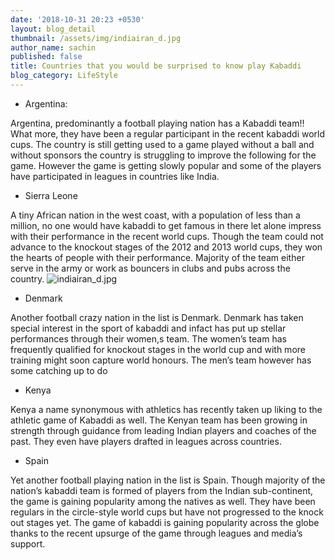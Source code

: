 ```yaml
---
date: '2018-10-31 20:23 +0530'
layout: blog_detail
thumbnail: /assets/img/indiairan_d.jpg
author_name: sachin
published: false
title: Countries that you would be surprised to know play Kabaddi
blog_category: LifeStyle
---
```

- Argentina:

Argentina, predominantly a football playing nation has a Kabaddi team!! What more, they have been a regular participant in the recent kabaddi world cups. 
The country is still getting used to a game played without a ball	and without sponsors the country is struggling to improve the following for the game. However the game is getting slowly popular and some of the players have participated in leagues in countries like India.

- Sierra Leone

A tiny African nation in the west coast, with a population of less than a million, no one would have kabaddi to get famous in there let alone impress with their performance in the recent world cups.
Though the team could not advance to the knockout stages of the 2012 and 2013 world cups, they won the hearts of people with their performance. Majority of the team either serve in the army or work as bouncers in clubs and pubs across the country.
![indiairan_d.jpg]({{site.baseurl}}/assets/img/indiairan_d.jpg)

- Denmark

Another football crazy nation in the list is Denmark. Denmark has taken special interest in the sport of kabaddi and infact has put up stellar performances through their women,s team. The women’s team has frequently qualified for knockout stages in the world cup and with more training might soon capture world honours. The men’s team however has some catching up to do

- Kenya

Kenya a name synonymous with athletics has recently taken up liking to the athletic game of Kabaddi as well. The Kenyan team has been growing in strength through guidance from leading Indian players and coaches of the past. They even have players drafted in leagues across countries.

- Spain

Yet another football playing nation in the list is Spain. Though majority of the nation’s kabaddi team is formed of players from the Indian sub-continent, the game is gaining popularity among the natives as well. They have been regulars in the circle-style world cups but have not progressed to the knock out stages yet. 
The game of kabaddi is gaining popularity across the globe thanks to the recent upsurge of the game through leagues and media’s support. 



